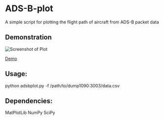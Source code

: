 # ADS-B-plot
A simple script for plotting the flight path of aircraft from ADS-B packet data

## Demonstration
![Screenshot of Plot](http://i.imgur.com/cTYEhHb.png "One day's worth of Aircraft")

[Demo](https://www.youtube.com/watch?v=sP1jinxQsgs&feature=youtu.be)


## Usage:
python adsbplot.py -f /path/to/dump1090:3003/data.csv


## Dependencies:
MatPlotLib
NumPy
SciPy
